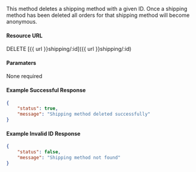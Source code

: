 <!--
@title Delete shipping method by ID
@author Moltin Ltd
@description Deletes a shipping method with a given ID

@sidebar 1
@family Shipping
@rate No
@auth Yes
@format JSON
@http DELETE
@version beta
-->

This method deletes a shipping method with a given ID. Once a shipping method has been deleted all orders for that shipping method will become anonymous.

#### Resource URL
DELETE [{{ url }}shipping/:id]({{ url }}shipping/:id)


#### Paramaters
None required

<!--code-->
#### Example Successful Response
``` json
{
    "status": true,
    "message": "Shipping method deleted successfully"
}
```


#### Example Invalid ID Response
``` json
{
    "status": false,
    "message": "Shipping method not found"
}
```
<!--/code-->